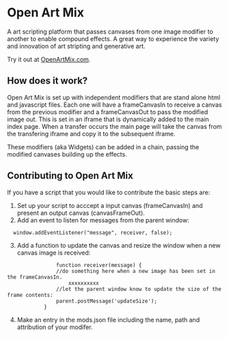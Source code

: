 # Open Art Mix
A art scripting platform that passes canvases from one image modifier to another to enable compound effects.  A great way to experience the variety and innovation of art stripting and generative art.  

Try it out at [OpenArtMix.com](https://www.openartmix.com).

## How does it work?
Open Art Mix is set up with independent modifiers that are stand alone html and javascript files.  Each one will have a frameCanvasIn to receive a canvas from the previous modifier and a frameCanvasOut to pass the modified image out.  This is set in an iframe that is dynamically added to the main index page.  When a transfer occurs the main page will take the canvas from the transfering iframe and copy it to the subsequent iframe.

These modifiers (aka Widgets) can be added in a chain, passing the modified canvases building up the effects.

## Contributing to Open Art Mix
If you have a script that you would like to contribute the basic steps are:
1. Set up your script to acccept a input canvas (frameCanvasIn) and present an output canvas (canvasFrameOut).
2.  Add an event to listen for messages from the parent window:

```  window.addEventListener("message", receiver, false);```

3. Add a function to update the canvas and resize the window when a new canvas image is received:
```
                function receiver(message) {
                //do something here when a new image has been set in the frameCanvasIn.
                    xxxxxxxxxx
                //let the parent window know to update the size of the frame contents:
                parent.postMessage('updateSize');
            }
```
4.  Make an entry in the mods.json file including the name, path and attribution of your modifer.            